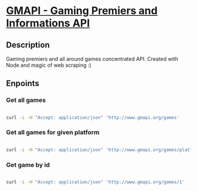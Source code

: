 # [GMAPI - Gaming Premiers and Informations API](http://www.gmapi.org/)

## Description

Gaming premiers and all around games concentrated API. Created with Node and magic of web scraping :) 

## Enpoints

### Get all games

```bash

curl -i -H "Accept: application/json" 'http://www.gmapi.org/games'

```

### Get all games for given platform

```bash

curl -i -H "Accept: application/json" 'http://www.gmapi.org/games/platform/PC'

```

### Get game by id

```bash

curl -i -H "Accept: application/json" 'http://www.gmapi.org/games/1'

```





